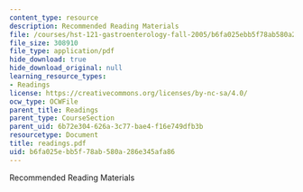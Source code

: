 ```yaml
---
content_type: resource
description: Recommended Reading Materials
file: /courses/hst-121-gastroenterology-fall-2005/b6fa025ebb5f78ab580a286e345afa86_readings.pdf
file_size: 308910
file_type: application/pdf
hide_download: true
hide_download_original: null
learning_resource_types:
- Readings
license: https://creativecommons.org/licenses/by-nc-sa/4.0/
ocw_type: OCWFile
parent_title: Readings
parent_type: CourseSection
parent_uid: 6b72e304-626a-3c77-bae4-f16e749dfb3b
resourcetype: Document
title: readings.pdf
uid: b6fa025e-bb5f-78ab-580a-286e345afa86
---
```

Recommended Reading Materials